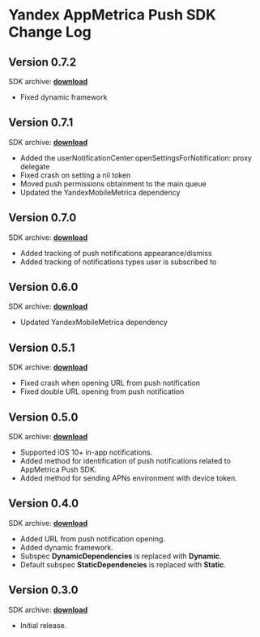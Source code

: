# Yandex AppMetrica Push SDK Change Log

## Version 0.7.2
SDK archive: [**download**](https://storage.mds.yandex.net/get-appmetrica-mobile-sdk/50347/YandexMobileMetricaPush-0.7.2-ios-c995c336-b8ef-4127-8582-95d104fa6aa3.zip)

* Fixed dynamic framework

## Version 0.7.1
SDK archive: [**download**](https://storage.mds.yandex.net/get-appmetrica-mobile-sdk/128534/YandexMobileMetricaPush-0.7.1-ios-f66a77cc-28fd-4961-becb-eb5cf9480512.zip)

* Added the userNotificationCenter:openSettingsForNotification: proxy delegate
* Fixed crash on setting a nil token
* Moved push permissions obtainment to the main queue
* Updated the YandexMobileMetrica dependency

## Version 0.7.0
SDK archive: [**download**](https://storage.mds.yandex.net/get-appmetrica-mobile-sdk/50347/YandexMobileMetricaPush-0.7.0-ios-d4c21d78-f9ae-4804-90b5-011dd892c25d.zip)

* Added tracking of push notifications appearance/dismiss
* Added tracking of notifications types user is subscribed to

## Version 0.6.0
SDK archive: [**download**](https://storage.mds.yandex.net/get-appmetrica-mobile-sdk/50347/YandexMobileMetricaPush-0.6.0-ios-1630b840-b7b4-4069-a6fa-c95ccc12ff58.zip)

* Updated YandexMobileMetrica dependency

## Version 0.5.1
SDK archive: [**download**](https://storage.mds.yandex.net/get-appmetrica-mobile-sdk/117488/YandexMobileMetricaPush-0.5.1-ios-acb81a52-6f82-486c-97f1-79c6ee030f81.zip)

* Fixed crash when opening URL from push notification
* Fixed double URL opening from push notification

## Version 0.5.0
SDK archive: [**download**](https://storage.mds.yandex.net/get-appmetrica-mobile-sdk/48248/YandexMobileMetricaPush-0.5.0-ios-e53d133c-7449-4c0a-b71e-218bdd08dc18.zip)

* Supported iOS 10+ in-app notifications.
* Added method for identification of push notifications related to AppMetrica Push SDK.
* Added method for sending APNs environment with device token.

## Version 0.4.0
SDK archive: [**download**](https://storage.mds.yandex.net/get-appmetrica-mobile-sdk/117488/YandexMobileMetricaPush-0.4.0-ios-9800b76d-af31-4df9-b551-e5c443aadb0e.zip)

* Added URL from push notification opening.
* Added dynamic framework.
* Subspec **DynamicDependencies** is replaced with **Dynamic**.
* Default subspec **StaticDependencies** is replaced with **Static**.

## Version 0.3.0
SDK archive: [**download**](https://storage.mds.yandex.net/get-appmetrica-mobile-sdk/50347/YandexMobileMetricaPush-0.3.0-ios-75366102-cafd-49b0-b97c-3d5366fc76b8.zip)

* Initial release.
